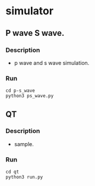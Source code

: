 # simulator

## P wave S wave.
### Description
* p wave and s wave simulation.

### Run

```
cd p-s_wave
python3 ps_wave.py
```

## QT
### Description
* sample.

### Run

```
cd qt
python3 run.py
```
